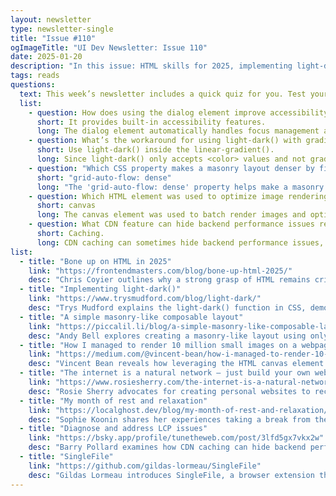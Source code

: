 ```yaml
---
layout: newsletter
type: newsletter-single
title: "Issue #110"
ogImageTitle: "UI Dev Newsletter: Issue 110"
date: 2025-01-20
description: "In this issue: HTML skills for 2025, implementing light-dark(), a simple masonry-like composable layout, and more."
tags: reads
questions:
  text: This week’s newsletter includes a quick quiz for you. Test your knowledge with questions based on the links provided. You can find the answers at the end of the issue.
  list:
    - question: How does using the dialog element improve accessibility for modals?
      short: It provides built-in accessibility features.
      long: The dialog element automatically handles focus management and keyboard interactions for modal windows, improving accessibility without needing extra JavaScript.
    - question: What’s the workaround for using light-dark() with gradients?
      short: Use light-dark() inside the linear-gradient().
      long: Since light-dark() only accepts <color> values and not gradients, you need to place the result of light-dark() inside a linear-gradient(). This means using light-dark(red, orange) for one part of the gradient and light-dark(blue, purple) for the other.
    - question: "Which CSS property makes a masonry layout denser by filling gaps?"
      short: "grid-auto-flow: dense"
      long: "The 'grid-auto-flow: dense' property helps make a masonry layout more compact by filling in gaps where smaller items can be placed within the grid, reducing empty space."
    - question: Which HTML element was used to optimize image rendering in this project?
      short: canvas
      long: The canvas element was used to batch render images and optimize the performance of displaying a large number of images efficiently. By rendering images offscreen, it reduced memory consumption.
    - question: What CDN feature can hide backend performance issues related to LCP?
      short: Caching.
      long: CDN caching can sometimes hide backend performance issues, including those that affect LCP (Largest Contentful Paint). This can make it difficult to identify and address underlying server-side problems that may delay page load times.
list:
  - title: "Bone up on HTML in 2025"
    link: "https://frontendmasters.com/blog/bone-up-html-2025/"
    desc: "Chris Coyier outlines why a strong grasp of HTML remains critical in 2025, highlighting semantic elements, accessibility, and evolving best practices."
  - title: "Implementing light-dark()"
    link: "https://www.trysmudford.com/blog/light-dark/"
    desc: "Trys Mudford explains the light-dark() function in CSS, demonstrating its use for creating adaptive color schemes with fewer headaches."
  - title: "A simple masonry-like composable layout"
    link: "https://piccalil.li/blog/a-simple-masonry-like-composable-layout/"
    desc: "Andy Bell explores creating a masonry-like layout using only CSS Grid and minimal media queries, making the design flexible and maintainable."
  - title: "How I managed to render 10 million small images on a webpage"
    link: "https://medium.com/@vincent-bean/how-i-managed-to-render-10-million-small-images-on-a-webpage-590d75b81b4e"
    desc: "Vincent Bean reveals how leveraging the HTML canvas element and optimized rendering techniques enabled the efficient display of 10 million images on a webpage."
  - title: "The internet is a natural network — just build your own website"
    link: "https://www.rosiesherry.com/the-internet-is-a-natural-network-just-build-your-own-website/"
    desc: "Rosie Sherry advocates for creating personal websites to reclaim digital autonomy and foster meaningful online connections."
  - title: "My month of rest and relaxation"
    link: "https://localghost.dev/blog/my-month-of-rest-and-relaxation/"
    desc: "Sophie Koonin shares her experiences taking a break from the tech world, emphasizing the value of rest and the creativity it can inspire."
  - title: "Diagnose and address LCP issues"
    link: "https://bsky.app/profile/tunetheweb.com/post/3lfd5gx7vkx2w"
    desc: "Barry Pollard examines how CDN caching can hide backend performance issues, offering advice on identifying and resolving them effectively."
  - title: "SingleFile"
    link: "https://github.com/gildas-lormeau/SingleFile"
    desc: "Gildas Lormeau introduces SingleFile, a browser extension that allows users to save complete, functional web pages as single HTML files."
---
```

